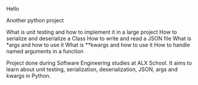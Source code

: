 Hello

Another python project

What is unit testing and how to implement it in a large project
How to serialize and deserialize a Class
How to write and read a JSON file
What is *args and how to use it
What is **kwargs and how to use it
How to handle named arguments in a function

Project done during Software Engineering studies at ALX School. It aims to learn about unit testing, serialization, deserialization, JSON, args and kwargs in Python.
